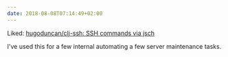 ```yaml
---
date: 2018-08-08T07:14:49+02:00
---
```


Liked: [hugoduncan/clj-ssh: SSH commands via jsch](https://github.com/hugoduncan/clj-ssh)

I've used this for a few internal automating a few server maintenance tasks. 
